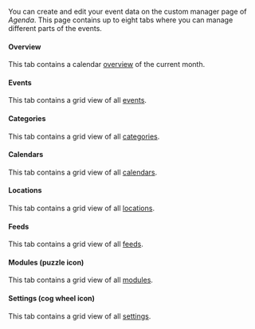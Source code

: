 You can create and edit your event data on the custom manager page of _Agenda_.
This page contains up to eight tabs where you can manage different parts of the
events.

#### Overview 

This tab contains a calendar [overview](01_Overview.md) of the current month.

#### Events 

This tab contains a grid view of all [events](02_Events.md).

#### Categories 

This tab contains a grid view of all [categories](03_Categories.md).

#### Calendars 

This tab contains a grid view of all [calendars](04_Calendars.md).

#### Locations 

This tab contains a grid view of all [locations](05_Locations.md).

#### Feeds 

This tab contains a grid view of all [feeds](06_Feeds.md).

#### Modules (puzzle icon) 

This tab contains a grid view of all [modules](07_Modules.md).

#### Settings (cog wheel icon) 

This tab contains a grid view of all [settings](08_Settings.md).
